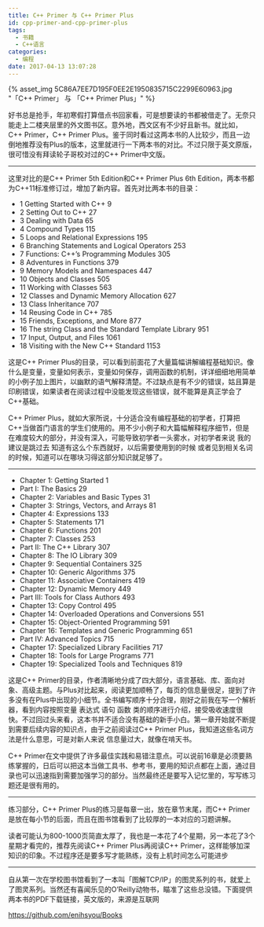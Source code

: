 ```yaml
---
title: C++ Primer 与 C++ Primer Plus
id: cpp-primer-and-cpp-primer-plus
tags:
  - 书籍
  - C++语言
categories:
  - 编程
date: 2017-04-13 13:07:28
---
```


{% asset_img 5C86A7EE7D195F0EE2E1950835715C2299E60963.jpg "「C++ Primer」 与 「C++ Primer Plus」" %}

好书总是抢手，年初寒假打算借点书回家看，可是想要读的书都被借走了。无奈只能走上二楼夹层里的外文图书区。意外地，西文区有不少好且新书。就比如，C++ Primer，C++ Primer Plus。鉴于同时看过这两本书的人比较少，而且一边倒地推荐没有Plus的版本，这里就进行一下两本书的对比。不过只限于英文原版，很可惜没有拜读轮子哥校对过的C++ Primer中文版。
<!--more-->

* * *

这里对比的是C++ Primer 5th Edition和C++ Primer Plus 6th Edition，两本书都为C++11标准修订过，增加了新内容。首先对比两本书的目录：

*   1 Getting Started with C++ 9
*   2 Setting Out to C++ 27
*   3 Dealing with Data 65
*   4 Compound Types 115
*   5 Loops and Relational Expressions 195
*   6 Branching Statements and Logical Operators 253
*   7 Functions: C++’s Programming Modules 305
*   8 Adventures in Functions 379
*   9 Memory Models and Namespaces 447
*   10 Objects and Classes 505
*   11 Working with Classes 563
*   12 Classes and Dynamic Memory Allocation 627
*   13 Class Inheritance 707
*   14 Reusing Code in C++ 785
*   15 Friends, Exceptions, and More 877
*   16 The string Class and the Standard Template Library 951
*   17 Input, Output, and Files 1061
*   18 Visiting with the New C++ Standard 1153

这是C++ Primer Plus的目录，可以看到前面花了大量篇幅讲解编程基础知识。像什么是变量，变量如何表示，变量如何保存，调用函数的机制，详详细细地用简单的小例子加上图片，以幽默的语气解释清楚。不过缺点是有不少的错误，姑且算是印刷错误，如果读者在阅读过程中没能发现这些错误，就不能算是真正学会了C++基础。

C++ Primer Plus，就如大家所说，十分适合没有编程基础的初学者，打算把C++当做首门语言的学生们使用的。用不少小例子和大篇幅解释程序细节，但是在难度较大的部分，并没有深入，可能导致初学者一头雾水，对初学者来说 我的建议是跳过去 知道有这么个东西就好，以后需要使用到的时候 或者见到相关名词的时候，知道可以在哪块习得这部分知识就足够了。

* * *

*   Chapter 1: Getting Started 1
*   Part I: The Basics 29
*   Chapter 2: Variables and Basic Types 31
*   Chapter 3: Strings, Vectors, and Arrays 81
*   Chapter 4: Expressions 133
*   Chapter 5: Statements 171
*   Chapter 6: Functions 201
*   Chapter 7: Classes 253
*   Part II: The C++ Library 307
*   Chapter 8: The IO Library 309
*   Chapter 9: Sequential Containers 325
*   Chapter 10: Generic Algorithms 375
*   Chapter 11: Associative Containers 419
*   Chapter 12: Dynamic Memory 449
*   Part III: Tools for Class Authors 493
*   Chapter 13: Copy Control 495
*   Chapter 14: Overloaded Operations and Conversions 551
*   Chapter 15: Object-Oriented Programming 591
*   Chapter 16: Templates and Generic Programming 651
*   Part IV: Advanced Topics 715
*   Chapter 17: Specialized Library Facilities 717
*   Chapter 18: Tools for Large Programs 771
*   Chapter 19: Specialized Tools and Techniques 819

这是C++ Primer的目录，作者清晰地分成了四大部分，语言基础、库、面向对象、高级主题。与Plus对比起来，阅读更加顺畅了，每页的信息量很足，提到了许多没有在Plus中出现的小细节。全书编写顺序十分合理，刚好之前我在写一个解析器，看到内容按照变量 表达式 语句 函数 类的顺序进行介绍，接受吸收速度很快。不过回过头来看，这本书并不适合没有基础的新手小白。第一章开始就不断提到需要后续内容的知识点，由于之前阅读过C++ Primer Plus，我知道这些名词方法是什么意思，可是对新人来说 信息量过大，就像在啃天书。

C++ Primer在文中提供了许多最佳实践和易错注意点。可以说前16章是必须要熟练掌握的，日后可以把这本当做工具书、参考书，要用的知识点都在上面，通过目录也可以迅速指到需要加强学习的部分。当然最终还是要写入记忆里的，写写练习题还是很有用的。

* * *

练习部分，C++ Primer Plus的练习是每章一出，放在章节末尾，而C++ Primer是放在每小节的后面，而且在图书馆看到了比较厚的一本对应的习题讲解。

读者可能认为800-1000页简直太厚了，我也是一本花了4个星期，另一本花了3个星期才看完的，推荐先阅读C++ Primer Plus再阅读C++ Primer，这样能够加深知识的印象。不过程序还是要多写才能熟练，没有上机时间怎么可能进步

* * *

自从第一次在学校图书馆看到了一本叫「图解TCP/IP」的图灵系列的书，就爱上了图灵系列。当然还有喜闻乐见的O’Reilly动物书，瞄准了这些总没错。下面提供两本书的PDF下载链接，英文版的，来源是互联网

https://github.com/enihsyou/Books
